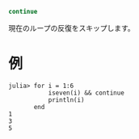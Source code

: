 ```julia
continue
```

現在のループの反復をスキップします。

# 例

```jldoctest
julia> for i = 1:6
           iseven(i) && continue
           println(i)
       end
1
3
5
```
